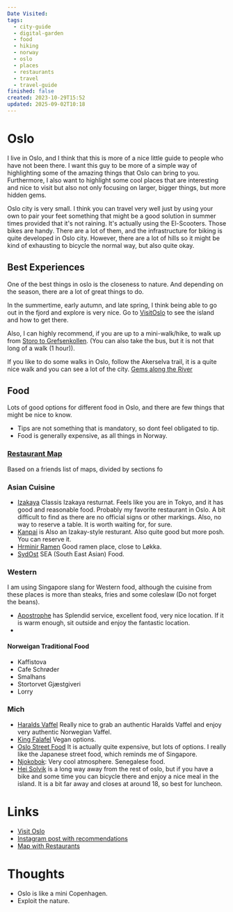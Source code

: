 ```yaml
---
Date Visited:
tags:
  - city-guide
  - digital-garden
  - food
  - hiking
  - norway
  - oslo
  - places
  - restaurants
  - travel
  - travel-guide
finished: false
created: 2023-10-29T15:52
updated: 2025-09-02T10:18
---
```

# Oslo
I live in Oslo, and I think that this is more of a nice little guide to people who have not been there.
I want this guy to be more of a simple way of highlighting some of the amazing things that Oslo can bring to you. Furthermore, I also want to highlight some cool places that are interesting and nice to visit but also not only focusing on larger, bigger things, but more hidden gems.

Oslo city is very small. I think you can travel very well just by using your own to pair your feet something that might be a good solution in summer times provided that it's not raining. It's actually using the El-Scooters. Those bikes are handy. There are a lot of them, and the infrastructure for biking is quite developed in Oslo city. However, there are a lot of hills so it might be kind of exhausting to bicycle the normal way, but also quite okay.


## Best Experiences
One of the best things in oslo is the closeness to nature. And depending on the season, there are a lot of great things to do. 

In the summertime, early autumn, and late spring, I think being able to go out in the fjord and explore is very nice.  Go to [VisitOslo](https://www.visitoslo.com/en/activities-and-attractions/boroughs/oslo-fjord/attractions/) to see the island and how to get there.

Also, I can highly recommend, if you are up to a mini-walk/hike, to walk up from [Storo to Grefsenkollen](https://www.google.no/maps/dir/Storo,+0485+Oslo/Grefsenkollen+restaurant,+Grefsenkollveien,+Oslo/@59.9517806,10.7822992,15z/data=!3m1!4b1!4m14!4m13!1m5!1m1!1s0x46416e3d2c622943:0xa5f44d3ec9090ff6!2m2!1d10.7784683!2d59.9447924!1m5!1m1!1s0x464171df7343b3df:0x4226d90f04122d3!2m2!1d10.8039787!2d59.9587824!3e2?entry=ttu&g_ep=EgoyMDI0MDkwNC4wIKXMDSoASAFQAw%3D%3D). (You can also take the bus, but it is not that long of a walk (1 hour)). 

If you like to do some walks in Oslo, follow the Akerselva trail, it is a quite nice walk and you can see a lot of the city.  [Gems along the River](https://www.visitoslo.com/en/articles/akerselva-river/)



## Food
Lots of good options for different food in Oslo, and there are few things that might be nice to know. 

- Tips are not something that is mandatory, so dont feel obligated to tip. 
- Food is generally expensive, as all things in Norway. 

### [Restaurant Map](https://www.google.com/maps/d/u/0/edit?mid=1iiJTTYMnHUdEWqcIViBskA0FKNdo9fo&usp=sharing)
Based on a friends list of maps, divided by sections fo


### Asian Cuisine

- [Izakaya](https://izakayaoslo.com/index-eng.html) Classis Izakaya resturnat. Feels like you are in Tokyo, and it has good and reasonable food. Probably my favorite restaurant in Oslo. A bit difficult to find as there are no official signs or other markings. Also, no way to reserve a table. It is worth waiting for, for sure.
- [Kanpai](https://www.kanpai.no/) is Also an Izakay-style resturant. Also quite good but more posh. You can reserve it. 
- [Hrminir Ramen](https://book.dinnerbooking.com/no/nb-NO/book/index/1838/22) Good ramen place, close to Løkka.
- [SydOst](https://www.sudost.no/booking) SEA  (South East Asian) Food. 

### Western 
I am using Singapore slang for Western food, although the cuisine from these places is more than steaks, fries and some coleslaw (Do not forget the beans).
- [Apostrophe](https://www.restaurant-apostrophe.com/) has Splendid service, excellent food, very nice location. If it is warm enough, sit outside and enjoy the fantastic location. 
- 
#### Norweigan Traditional Food
- Kaffistova
- Cafe Schrøder
- Smalhans
- Stortorvet Gjæstgiveri
- Lorry


### Mich


- [Haralds Vaffel](https://www.haraldsvaffel.no/) Really nice to grab an authentic Haralds Vaffel and enjoy very authentic Norwegian Vaffel.
- [King Falafel](https://no.tripadvisor.com/Restaurant_Review-g190479-d15850818-Reviews-King_Falafel-Oslo_Eastern_Norway.html) Vegan options.
- [Oslo Street Food](https://www.oslo-streetfood.no/) It is actually quite expensive, but lots of options.  I really like the Japanese street food, which reminds me of Singapore. 
- [Njokobok](https://www.oslo-streetfood.no/): Very cool atmosphere. Senegalese food.
- [Hei Solvik](https://heisolvik.no/) is a long way away from the rest of oslo, but if you have a bike and some time you can bicycle there and enjoy a nice meal in the island. It is a bit far away and closes at around 18, so best for luncheon. 
# Links
- [Visit Oslo](https://www.visitoslo.com/en/)
- [Instagram post with recommendations](https://www.tinyknowledge.com/docs/Travel/Places/Oslo)
- [Map with Restaurants](https://www.google.com/maps/d/u/0/edit?mid=1iiJTTYMnHUdEWqcIViBskA0FKNdo9fo&usp=sharing)

# Thoughts 
- Oslo is like a mini Copenhagen. 
- Exploit the nature. 